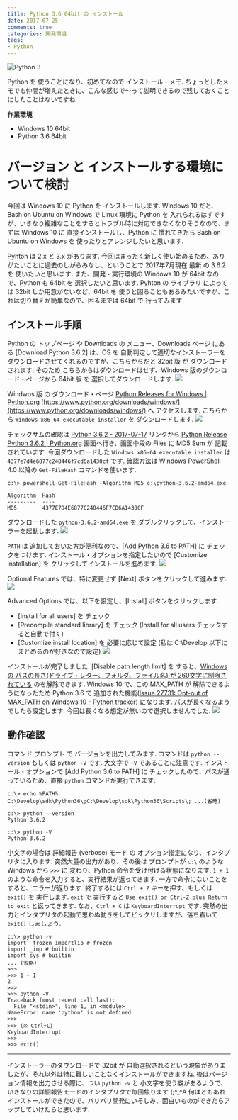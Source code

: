 ```yaml
---
title: Python 3.6 64bit の インストール
date: 2017-07-25
comments: true
categories: 開発環境
tags:
- Python
---
```


![](/images/python/python3.png "Python 3")

Python を 使うことになり、初めてなので インストール・メモ. ちょっとしたメモでも仲間が増えたときに、こんな感じで～って説明できるので残しておくことにしたことはないですね.

**作業環境**
- Windows 10 64bit
- Python 3.6 64bit


# バージョン と インストールする環境について検討
今回は Windows 10 に Python を インストールします. Windows 10 だと、Bash on Ubuntu on Windows で Linux 環境に Python を 入れられるはずですが、いきなり複雑なことをするとトラブル時に対応できなくなりそうなので、まずは Windows 10 に 直接インストールし、Python に 慣れてきたら Bash on Ubuntu on Windows を 使ったりとアレンジしたいと思います.

Pyhton は 2.x と 3.x があります. 今回はまったく新しく使い始めるため、ありがたいことに過去のしがらみなし、ということで 2017年7月現在 最新 の 3.6.2 を 使いたいと思います. また、開発・実行環境の Windows 10 が 64bit なので、Python も 64bit を 選択したいと思います. Pyhton の ライブラリ によっては 32bit しか用意がないなど、64bit を 使うと困ることもあるみたいですが、これは切り替えが簡単なので、困るまでは 64bit で 行ってみます.


## インストール手順
Python の トップページ や Downloads の メニュー、Downloads ページ にある [Download Python 3.6.2] は、OS を 自動判定して適切なインストーラーをダウンロードさせてくれるのですが、こちらからだと 32bit 版 が ダウンロードされます. そのため こちらからはダウンロードはせず、Windows 版のダウンロード・ページから 64bit 版 を 選択してダウンロードします.
![](/images/python/install-3.6/01.png)

Windwos 版 の ダウンロード・ページ [Python Releases for Windows | Python.org](https://www.python.org/downloads/windows/) [https://www.python.org/downloads/windows/](https://www.python.org/downloads/windows/) へ アクセスします.
こちらから `Windows x86-64 executable installer` を ダウンロードします.
![](/images/python/install-3.6/02.png)

チェックサムの確認は [Python 3.6.2 - 2017-07-17](https://www.python.org/downloads/release/python-362/) リンクから [Python Release Python 3.6.2 | Python.org](https://www.python.org/downloads/release/python-362/) 画面へ行き、画面中段の Files に MD5 Sum が 記載されています. 今回ダウンロードした `Windows x86-64 executable installer` は `4377e7d4e6877c248446f7cd6a1430cf` です.
確認方法は Windows PowerShell 4.0 以降の `Get-FileHash` コマンドを使います.
```console
c:\> powershell Get-FileHash -Algorithm MD5 c:\python-3.6.2-amd64.exe

Algorithm  Hash
---------  ----
MD5        4377E7D4E6877C248446F7CD6A1430CF
```

ダウンロードした `python-3.6.2-amd64.exe` を ダブルクリックして、インストーラーを起動します.
![](/images/python/install-3.6/03.png)

`PATH` は 追加しておいた方が便利なので、[Add Python 3.6 to PATH] に チェックをつけます.
インストール・オプションを指定したいので [Customize installation] を クリックしてインストールを進めます.
![](/images/python/install-3.6/04.png)

Optional Features では、特に変更せず [Next] ボタンをクリックして進みます.
![](/images/python/install-3.6/05.png)

Advanced Options では、以下を設定し、[Install] ボタンをクリックします.
- [Install for all users] を チェック
- [Precompile standard library] を チェック (Install for all users チェックすると自動で付く)
- [Customize install location] を 必要に応じて設定 (私は C:\Develop 以下にまとめるのが好きなので設定)
![](/images/python/install-3.6/06.png)


インストールが完了しました.
[Disable path length limit] を すると、[Windows の パスの長さ(ドライブ・レター、フォルダ、ファイル名) が 260文字に制限されている](https://msdn.microsoft.com/en-us/library/windows/desktop/aa365247%28v=vs.85%29.aspx#maxpath) のを解除できます. Windows 10 で、この MAX_PATH が 解除できるようになったため Python 3.6 で 追加された機能([Issue 27731: Opt-out of MAX_PATH on Windows 10 - Python tracker](https://bugs.python.org/issue27731)) になります.
パスが長くなるようでしたら設定します. 今回は長くなる想定が無いので選択しませんでした.
![](/images/python/install-3.6/07.png)


## 動作確認
コマンド プロンプト で バージョンを出力してみます. コマンドは `python --version` もしくは `python -V` です. 大文字で `-V` であることに注意です. インストール・オプションで [Add Python 3.6 to PATH] に チェックしたので、パスが通っているため、直接 `python` コマンドが実行できます.
```console
c:\> echo %PATH%
C:\Develop\sdk\Python36\;C:\Develop\sdk\Python36\Scripts\; ...(省略)

c:\> python --version
Python 3.6.2

c:\> python -V
Python 3.6.2
```

小文字の場合は 詳細報告 (verbose) モード の オプション指定になり、インタプリタに入ります. 突然大量の出力があり、その後は プロンプトが `c:\` のような Windows から `>>>` に 変わり、Python 命令を受け付ける状態になります.
`1 + 1` のような命令を入力すると、実行結果が返ってきます.
一方で命令にないことをすると、エラーが返ります.
終了するには `Ctrl + Z` キーを押す、もしくは `exit()` を 実行します. `exit` で 実行すると `Use exit() or Ctrl-Z plus Return to exit` と返ってきます.
なお、`Ctrl + C` は `KeyboardInterrupt` です.
突然の出力とインタプリタの起動で思わぬ動きをしてビックリしますが、落ち着いて `exit()` しましょう.
```console
c:\> python -v
import _frozen_importlib # frozen
import _imp # builtin
import sys # builtin
... (省略)
>>>
>>> 1 + 1
2
>>>
>>> python -V
Traceback (most recent call last):
  File "<stdin>", line 1, in <module>
NameError: name 'python' is not defined
>>>
>>> (※ Ctrl+C)
KeyboardInterrupt
>>>
>>> exit()
```



- - - -
インストーラーのダウンロードで 32bit が 自動選択されるという現象がありましたが、それ以外は特に難しいことなくインストールができますね. 後はバージョン情報を出力させる際に、つい `python -v` と 小文字を使う癖があるようで、いきなりの詳細報告モードのインタプリタで毎回焦ります (;^_^A
何はともあれインストールができたので、バリバリ開発にいそしみ、面白いものができたらアップしていけたらと思います.
